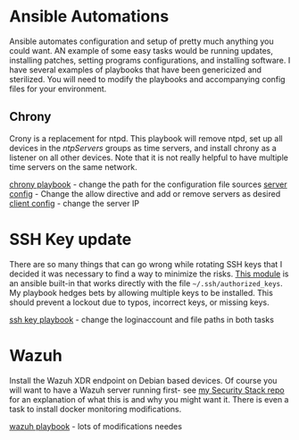 # Ansible Automations

Ansible automates configuration and setup of pretty much anything you could want. AN example of some easy tasks would be running updates, installing patches, setting programs configurations, and installing software. I have several examples of playbooks that have been genericized and sterilized. You will need to modify the playbooks and accompanying config files for your environment.

## Chrony

Crony is a replacement for ntpd. This playbook will remove ntpd, set up all devices in the *ntpServers* groups as time servers, and install chrony as a listener on all other devices. Note that it is not really helpful to have multiple time servers on the same network. 

[chrony playbook](chrony.yml) - change the path for the configuration file sources
[server config](chrony.server.conf) - Change the allow directive and add or remove servers as desired
[client config](chrony.client.conf) - change the server IP

# SSH Key update

There are so many things that can go wrong while rotating SSH keys that I decided it was necessary to find a way to minimize the risks. [This module](https://docs.ansible.com/ansible/latest/collections/ansible/posix/authorized_key_module.html) is an ansible built-in that works directly with the file `~/.ssh/authorized_keys`. My playbook hedges bets by allowing multiple keys to be installed. This should prevent a lockout due to typos, incorrect keys, or missing keys.

[ssh key playbook](ssh-key-update.yml) - change the loginaccount and file paths in both tasks

# Wazuh

Install the Wazuh XDR endpoint on Debian based devices. Of course you will want to have a Wazuh server running first- see [my Security Stack repo](https://github.com/spaceplant2/SecurityStack) for an explanation of what this is and why you might want it. There is even a task to install docker monitoring modifications.

[wazuh playbook](wazuh-debian.yml) - lots of modifications needes
